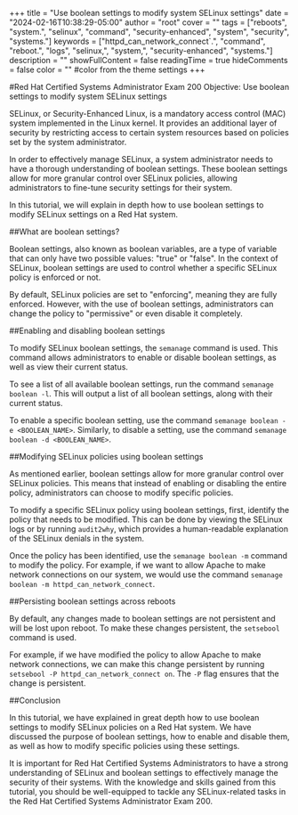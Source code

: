 +++
title = "Use boolean settings to modify system SELinux settings"
date = "2024-02-16T10:38:29-05:00"
author = "root"
cover = ""
tags = ["reboots", "system.", "selinux", "command", "security-enhanced", "system", "security", "systems."]
keywords = ["httpd_can_network_connect`.", "command", "reboot.", "logs", "selinux,", "system,", "security-enhanced", "systems."]
description = ""
showFullContent = false
readingTime = true
hideComments = false
color = "" #color from the theme settings
+++


#Red Hat Certified Systems Administrator Exam 200 Objective: Use boolean settings to modify system SELinux settings

SELinux, or Security-Enhanced Linux, is a mandatory access control (MAC) system implemented in the Linux kernel. It provides an additional layer of security by restricting access to certain system resources based on policies set by the system administrator.

In order to effectively manage SELinux, a system administrator needs to have a thorough understanding of boolean settings. These boolean settings allow for more granular control over SELinux policies, allowing administrators to fine-tune security settings for their system.

In this tutorial, we will explain in depth how to use boolean settings to modify SELinux settings on a Red Hat system.

##What are boolean settings?

Boolean settings, also known as boolean variables, are a type of variable that can only have two possible values: "true" or "false". In the context of SELinux, boolean settings are used to control whether a specific SELinux policy is enforced or not.

By default, SELinux policies are set to "enforcing", meaning they are fully enforced. However, with the use of boolean settings, administrators can change the policy to "permissive" or even disable it completely.

##Enabling and disabling boolean settings

To modify SELinux boolean settings, the `semanage` command is used. This command allows administrators to enable or disable boolean settings, as well as view their current status.

To see a list of all available boolean settings, run the command `semanage boolean -l`. This will output a list of all boolean settings, along with their current status.

To enable a specific boolean setting, use the command `semanage boolean -e <BOOLEAN_NAME>`. Similarly, to disable a setting, use the command `semanage boolean -d <BOOLEAN_NAME>`.

##Modifying SELinux policies using boolean settings

As mentioned earlier, boolean settings allow for more granular control over SELinux policies. This means that instead of enabling or disabling the entire policy, administrators can choose to modify specific policies.

To modify a specific SELinux policy using boolean settings, first, identify the policy that needs to be modified. This can be done by viewing the SELinux logs or by running `audit2why`, which provides a human-readable explanation of the SELinux denials in the system.

Once the policy has been identified, use the `semanage boolean -m` command to modify the policy. For example, if we want to allow Apache to make network connections on our system, we would use the command `semanage boolean -m httpd_can_network_connect`.

##Persisting boolean settings across reboots

By default, any changes made to boolean settings are not persistent and will be lost upon reboot. To make these changes persistent, the `setsebool` command is used.

For example, if we have modified the policy to allow Apache to make network connections, we can make this change persistent by running `setsebool -P httpd_can_network_connect on`. The `-P` flag ensures that the change is persistent.

##Conclusion

In this tutorial, we have explained in great depth how to use boolean settings to modify SELinux policies on a Red Hat system. We have discussed the purpose of boolean settings, how to enable and disable them, as well as how to modify specific policies using these settings.

It is important for Red Hat Certified Systems Administrators to have a strong understanding of SELinux and boolean settings to effectively manage the security of their systems. With the knowledge and skills gained from this tutorial, you should be well-equipped to tackle any SELinux-related tasks in the Red Hat Certified Systems Administrator Exam 200.